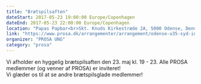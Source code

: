 ```yaml
---
title: "Brætspilsaften"
dateStart: 2017-05-23 19:00:00 Europe/Copenhagen
dateEnd: 2017-05-23 22:00:00 Europe/Copenhagen
location: "Papas Papbar<br>Skt. Knuds Kirkestræde 2A, 5000 Odense, Denmark"
link: "https://www.prosa.dk/arrangementer/arrangement/odense-u35-syd-inviterer-til-braetspilsaften/"
organizer: "PROSA UNG"
category: "prosa"
---
```

Vi afholder en hyggelig brætspilsaften den 23. maj kl. 19 - 23. Alle PROSA medlemmer (og venner af PROSA) er inviteret!<br>
Vi glæder os til at se andre brætspilsglade medlemmer!
